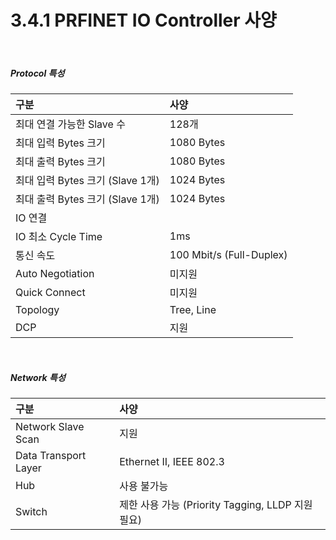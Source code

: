 ﻿# 3.4.1 PRFINET IO Controller 사양

<br>

##### Protocol 특성

| **구분**                       | **사양**                  |
| :---                           | :---                     |
| 최대 연결 가능한 Slave 수       | 128개                     |
| 최대 입력 Bytes 크기            | 1080 Bytes                |
| 최대 출력 Bytes 크기            | 1080 Bytes                |
| 최대 입력 Bytes 크기 (Slave 1개)| 1024 Bytes                |
| 최대 출력 Bytes 크기 (Slave 1개)| 1024 Bytes                |
| IO 연결                        |                           |
| IO 최소 Cycle Time             | 1ms                       |
| 통신 속도                       | 100 Mbit/s (Full-Duplex) |
| Auto Negotiation               | 미지원                    |
| Quick Connect                  | 미지원                    |
| Topology                       | Tree, Line               |
| DCP                            | 지원                      |



<br>

##### Network 특성

| **구분**                      | **사양**                  |
| :---                          | :---                     |
| Network Slave Scan            | 지원                      |
| Data Transport Layer          | Ethernet II, IEEE 802.3   |
| Hub                           | 사용 불가능                |
| Switch                        | 제한 사용 가능 (Priority Tagging, LLDP 지원 필요) |